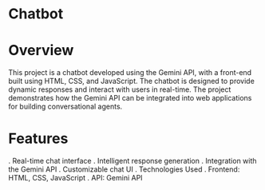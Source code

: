 # Chatbot
# Overview

This project is a chatbot developed using the Gemini API, with a front-end built using HTML, CSS, and JavaScript. The chatbot is designed to provide dynamic responses and interact with users in real-time. The project demonstrates how the Gemini API can be integrated into web applications for building conversational agents.

# Features

. Real-time chat interface
. Intelligent response generation
. Integration with the Gemini API
. Customizable chat UI
. Technologies Used
. Frontend: HTML, CSS, JavaScript
. API: Gemini API
